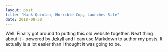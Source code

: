 ```yaml
---
layout: post
title: "Hank Quinlan, Horrible Cop, Launches Site"
date: 2018-08-30
---
```


Well. Finally got around to putting this old website together. Neat thing about it - powered by [Jekyll](http://jekyllrb.com) and I can use Markdown to author my posts. It actually is a lot easier than I thought it was going to be.
